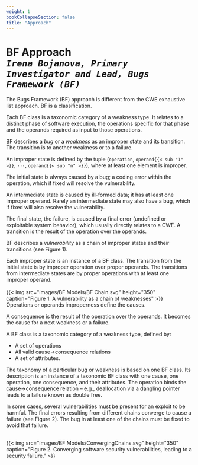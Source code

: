 ```yaml
---
weight: 1
bookCollapseSection: false
title: "Approach"
---
```

# BF Approach <br/>_`Irena Bojanova, Primary Investigator and Lead, Bugs Framework (BF)`_

The Bugs Framework (BF) approach is different from the CWE exhaustive list approach. BF is a classification. 

Each BF class is a taxonomic category of a weakness type. It relates to a distinct phase of software execution, the operations specific for that phase and the operands required as input to those operations.

BF describes a _bug_ or a _weakness_ as an improper state and its transition. The transition is to another weakness or to a failure. 

An improper state is defined by the tuple (`operation`, `operand{{< sub "1" >}}`, `···`, `operand{{< sub "n" >}}`), where at least one element is improper. 

The initial state is always caused by a bug; a coding error within the operation, which if fixed will resolve the vulnerability. 

An intermediate state is caused by ill-formed data; it has at least one improper operand. Rarely an intermediate state may also have a bug, which if fixed will also resolve the vulnerability. 

The final state, the failure, is caused by a final error (undefined or exploitable system behavior), which usually directly relates to a CWE. A transition is the result of the operation over the operands.

BF describes a _vulnerability_ as a chain of improper states and their transitions (see Figure 1). 

Each improper state is an instance of a BF class. The transition from the initial state is by improper operation over proper operands. The transitions from intermediate states are by proper operations with at least one improper operand.
<br/><br/>
{{< img src="images/BF Models/BF Chain.svg" height="350" caption="Figure 1. A vulnerability as a chain of weaknesses" >}}
<br/>
Operations or operands improperness define the causes. 

A consequence is the result of the operation over the operands. It becomes the cause for a next weakness or a failure.

A BF class is a taxonomic category of a weakness type, defined by:

*   A set of operations
*   All valid cause→consequence relations
*   A set of attributes.

The taxonomy of a particular bug or weakness is based on one BF class. Its description is an instance of a taxonomic BF class with one cause, one operation, one consequence, and their attributes. The operation binds the cause→consequence relation – e.g., deallocation via a dangling pointer leads to a failure known as double free.

In some cases, several vulnerabilities must be present for an exploit to be harmful. The final errors resulting from different chains converge to cause a failure (see  Figure 2). The bug in at least one of the chains must be fixed to avoid that failure.  

<br/>
 {{< img src="images/BF Models/ConvergingChains.svg" height="350" caption="Figure 2. Converging software security vulnerabilities, leading to a security failure." >}}
<br/>
